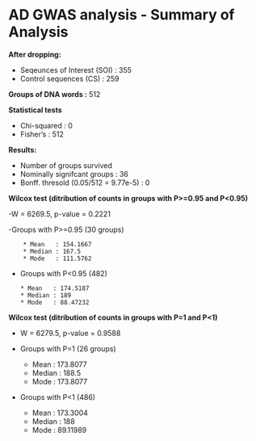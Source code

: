 # AD GWAS analysis - Summary of Analysis 

**After dropping:**

  - Seqeunces of Interest (SOI) : 355
  - Control sequences (CS) : 259

**Groups of DNA words :** 512 

**Statistical tests**

  - Chi-squared : 0
  - Fisher’s    : 512

**Results:** 

  - Number of groups survived
  - Nominally signifcant groups : 36
  - Bonff. thresold (0.05/512 = 9.77e-5)  : 0


**Wilcox test (ditribution of counts in groups with P>=0.95 and P<0.95)**

  -W = 6269.5, p-value = 0.2221

  -Groups with P>=0.95 (30 groups)
  
        * Mean   : 154.1667
        * Median : 167.5
        * Mode   : 111.5762

  - Groups with P<0.95 (482)
  
  
        * Mean   : 174.5187
        * Median : 189
        * Mode   : 88.47232


**Wilcox test (ditribution of counts in groups with P=1 and P<1)**

  - W = 6279.5, p-value = 0.9588

  - Groups with P=1 (26 groups)
  
  
      * Mean   : 173.8077
      * Median : 188.5
      * Mode   : 173.8077

  - Groups with P<1 (486)


      * Mean   : 173.3004
      * Median : 188
      * Mode   : 89.11989



